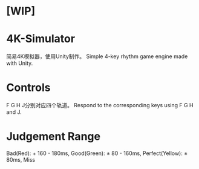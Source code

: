 # [WIP]
# 4K-Simulator
简易4K模拟器，使用Unity制作。
Simple 4-key rhythm game engine made with Unity.

# Controls
F G H J分别对应四个轨道。
Respond to the corresponding keys using F G H and J.

# Judgement Range
Bad(Red): + 160 - 180ms,
Good(Green): ± 80 - 160ms,
Perfect(Yellow): ± 80ms,
Miss
